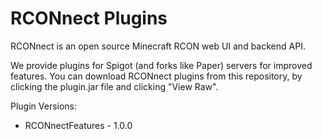 # RCONnect Plugins
RCONnect is an open source Minecraft RCON web UI and backend API.

We provide plugins for Spigot (and forks like Paper) servers for improved features.
You can download RCONnect plugins from this repository, by clicking the plugin.jar file and clicking "View Raw".

Plugin Versions:

- RCONnectFeatures - 1.0.0
